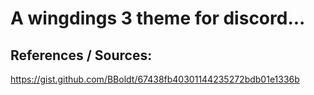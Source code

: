 # A wingdings 3 theme for discord...

## References / Sources:

https://gist.github.com/BBoldt/67438fb40301144235272bdb01e1336b
